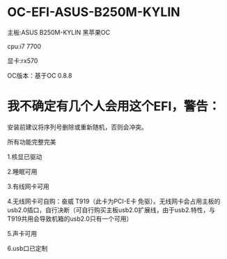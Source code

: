 # OC-EFI-ASUS-B250M-KYLIN

主板:ASUS B250M-KYLIN 黑苹果OC

cpu:i7 7700

显卡:rx570

OC版本：基于OC 0.8.8

# 我不确定有几个人会用这个EFI，警告：

安装前建议将序列号删除或重新随机，否则会冲突。

所有功能完整完美

1.核显已驱动

2.睡眠可用

3.有线网卡可用

4.无线网卡可自购：奋威 T919（此卡为PCI-E卡 免驱）。无线网卡会占用主板的usb2.0插口，自行决断（可自行购买主板usb2.0扩展线，由于usb2.特性，与T919共用会导致机箱的usb2.0只有一个可用）

5.声卡可用

6.usb口已定制
